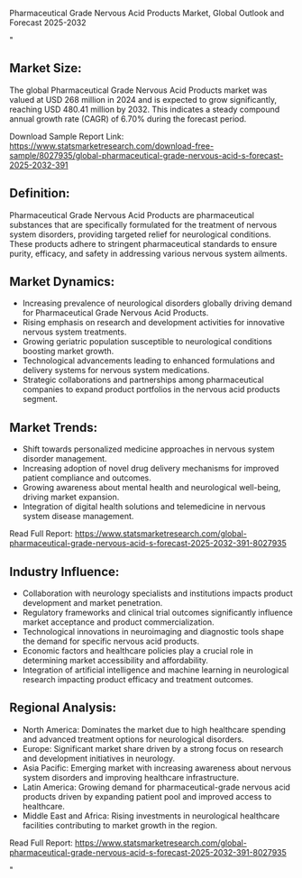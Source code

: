 Pharmaceutical Grade Nervous Acid Products Market, Global Outlook and Forecast 2025-2032

"<h2>Market Size:</h2>
<p>The global Pharmaceutical Grade Nervous Acid Products market was valued at USD 268 million in 2024 and is expected to grow significantly, reaching USD 480.41 million by 2032. This indicates a steady compound annual growth rate (CAGR) of 6.70% during the forecast period.</p>
<p>Download Sample Report Link: <a href='https://www.statsmarketresearch.com/download-free-sample/8027935/global-pharmaceutical-grade-nervous-acid-s-forecast-2025-2032-391'>https://www.statsmarketresearch.com/download-free-sample/8027935/global-pharmaceutical-grade-nervous-acid-s-forecast-2025-2032-391</a></p>

<h2>Definition:</h2>
<p>Pharmaceutical Grade Nervous Acid Products are pharmaceutical substances that are specifically formulated for the treatment of nervous system disorders, providing targeted relief for neurological conditions. These products adhere to stringent pharmaceutical standards to ensure purity, efficacy, and safety in addressing various nervous system ailments.</p>

<h2>Market Dynamics:</h2>
<ul>
  <li>Increasing prevalence of neurological disorders globally driving demand for Pharmaceutical Grade Nervous Acid Products.</li>
  <li>Rising emphasis on research and development activities for innovative nervous system treatments.</li>
  <li>Growing geriatric population susceptible to neurological conditions boosting market growth.</li>
  <li>Technological advancements leading to enhanced formulations and delivery systems for nervous system medications.</li>
  <li>Strategic collaborations and partnerships among pharmaceutical companies to expand product portfolios in the nervous acid products segment.</li>
</ul>

<h2>Market Trends:</h2>
<ul>
  <li>Shift towards personalized medicine approaches in nervous system disorder management.</li>
  <li>Increasing adoption of novel drug delivery mechanisms for improved patient compliance and outcomes.</li>
  <li>Growing awareness about mental health and neurological well-being, driving market expansion.</li>
  <li>Integration of digital health solutions and telemedicine in nervous system disease management.</li>
</ul>
<p>Read Full Report: <a href='https://www.statsmarketresearch.com/global-pharmaceutical-grade-nervous-acid-s-forecast-2025-2032-391-8027935'>https://www.statsmarketresearch.com/global-pharmaceutical-grade-nervous-acid-s-forecast-2025-2032-391-8027935</a></p>

<h2>Industry Influence:</h2>
<ul>
  <li>Collaboration with neurology specialists and institutions impacts product development and market penetration.</li>
  <li>Regulatory frameworks and clinical trial outcomes significantly influence market acceptance and product commercialization.</li>
  <li>Technological innovations in neuroimaging and diagnostic tools shape the demand for specific nervous acid products.</li>
  <li>Economic factors and healthcare policies play a crucial role in determining market accessibility and affordability.</li>
  <li>Integration of artificial intelligence and machine learning in neurological research impacting product efficacy and treatment outcomes.</li>
</ul>

<h2>Regional Analysis:</h2>
<ul>
  <li>North America: Dominates the market due to high healthcare spending and advanced treatment options for neurological disorders.</li>
  <li>Europe: Significant market share driven by a strong focus on research and development initiatives in neurology.</li>
  <li>Asia Pacific: Emerging market with increasing awareness about nervous system disorders and improving healthcare infrastructure.</li>
  <li>Latin America: Growing demand for pharmaceutical-grade nervous acid products driven by expanding patient pool and improved access to healthcare.</li>
  <li>Middle East and Africa: Rising investments in neurological healthcare facilities contributing to market growth in the region.</li>
</ul>
<p>Read Full Report: <a href='https://www.statsmarketresearch.com/global-pharmaceutical-grade-nervous-acid-s-forecast-2025-2032-391-8027935'>https://www.statsmarketresearch.com/global-pharmaceutical-grade-nervous-acid-s-forecast-2025-2032-391-8027935</a></p>"
